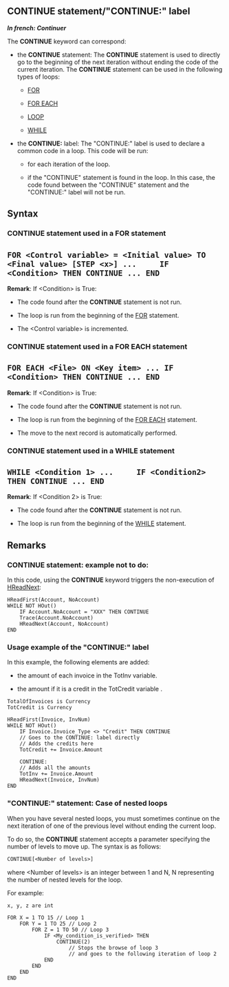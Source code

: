 


## CONTINUE statement/"CONTINUE:" label

***In french: Continuer***
				



<a name="XUse"></a>
<a name="Use"></a>
<a name="description"></a>
The **CONTINUE** keyword can correspond: 

- the **CONTINUE** statement: 
	The **CONTINUE** statement is used to directly go to the beginning of the next iteration without ending the code of the current iteration.
	The **CONTINUE** statement can be used in the following types of loops:

	- [FOR](../Motscles/1510001.md)

	- [FOR EACH](../Motscles/1510013.md)

	- [LOOP](../Motscles/1510004.md)

	- [WHILE](../Motscles/1510010.md)




- the **CONTINUE:** label: 
	The "CONTINUE:" label is used to declare a common code in a loop. This code will be run: 

	- for each iteration of the loop. 

	- if the "CONTINUE" statement is found in the loop. In this case, the code found between the "CONTINUE" statement and the "CONTINUE:" label will not be run.






<a name="XSYNTAX"></a>
<a name="SYNTAX1"></a>

## Syntax

### CONTINUE statement used in a FOR statement

`FOR <Control variable> = <Initial value> TO <Final value> [STEP <x>]
	...    
	IF <Condition> THEN CONTINUE
	...
END`
---

**Remark**: If &lt;Condition&gt; is True:

- The code found after the **CONTINUE** statement is not run.

- The loop is run from the beginning of the [FOR](../Motscles/1510001.md) statement.

- The &lt;Control variable&gt; is incremented.





<a name="SYNTAX2"></a>

### CONTINUE statement used in a FOR EACH statement

`FOR EACH <File> ON <Key item>
    ...
    IF <Condition> THEN CONTINUE
    ...
END`
---

**Remark**: If &lt;Condition&gt; is True:

- The code found after the **CONTINUE** statement is not run.

- The loop is run from the beginning of the [FOR EACH](../Motscles/1510013.md) statement.

- The move to the next record is automatically performed.  





<a name="SYNTAX3"></a>

### CONTINUE statement used in a WHILE statement

`WHILE <Condition 1>
    ...    
	IF <Condition2> THEN CONTINUE
    ...
END`
---

**Remark**: If &lt;Condition 2&gt; is True:

- The code found after the **CONTINUE** statement is not run.

- The loop is run from the beginning of the [WHILE](../Motscles/1510010.md) statement.






<a name="NOTE0"></a>
<a name="NOTE0_1"></a>

## Remarks


### CONTINUE statement: example not to do:
<a name="continue_statement_example_not_ELTPARAGRAPHE000080"></a>

In this code, using the **CONTINUE** keyword triggers the non-execution of [HReadNext](../WDLang4/3044037.md):


```wl
HReadFirst(Account, NoAccount)
WHILE NOT HOut()
	IF Account.NoAccount = "XXX" THEN CONTINUE
	Trace(Account.NoAccount)
	HReadNext(Account, NoAccount)
END
```

<a name="NOTE0_2"></a>


### Usage example of the "CONTINUE:" label
<a name="usage_example_the_continue_label_ELTPARAGRAPHE000094"></a>

In this example, the following elements are added:

- the amount of each invoice in the TotInv variable.

- the amount if it is a credit in the TotCredit variable .



```wl
TotalOfInvoices is Currency
TotCredit is Currency

HReadFirst(Invoice, InvNum)
WHILE NOT HOut()
	IF Invoice.Invoice_Type <> "Credit" THEN CONTINUE  
	// Goes to the CONTINUE: label directly
	// Adds the credits here
	TotCredit += Invoice.Amount

	CONTINUE:
	// Adds all the amounts
	TotInv += Invoice.Amount
	HReadNext(Invoice, InvNum)
END
```

<a name="NOTE0_3"></a>


### "CONTINUE:" statement: Case of nested loops
<a name="continue_statement_case_nested_loops_ELTPARAGRAPHE000108"></a>

When you have several nested loops, you must sometimes continue on the next iteration of one of the previous level without ending the current loop.

To do so, the **CONTINUE** statement accepts a parameter specifying the number of levels to move up. The syntax is as follows: 


```txt
CONTINUE[<Number of levels>]
```
where &lt;Number of levels&gt; is an integer between 1 and N, N representing the number of nested levels for the loop.

For example:


```wl
x, y, z are int

FOR X = 1 TO 15 // Loop 1
	FOR Y = 1 TO 25 // Loop 2
		FOR Z = 1 TO 50 // Loop 3
			IF <My_condition_is_verified> THEN
				CONTINUE(2)  
					// Stops the browse of loop 3 
					// and goes to the following iteration of loop 2
			END
		END
	END
END
```



